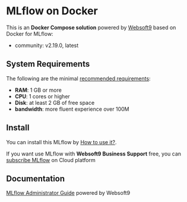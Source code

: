 # MLflow on Docker  

This is an **Docker Compose solution** powered by [Websoft9](https://www.websoft9.com) based on Docker for MLflow:


 - community:  v2.19.0, latest


## System Requirements

The following are the minimal [recommended requirements](https://mlflow.org/docs/latest/index.html):

* **RAM**: 1 GB or more
* **CPU**: 1 cores or higher
* **Disk**: at least 2 GB of free space
* **bandwidth**: more fluent experience over 100M  

## Install

You can install this MLflow by [How to use it?](https://github.com/Websoft9/docker-library#how-to-use-it).   

If you want use MLflow with **Websoft9 Business Support** free, you can [subscribe MLflow](https://www.websoft9.com/apps) on Cloud platform

## Documentation

[MLflow Administrator Guide](https://support.websoft9.com/docs/mlflow) powered by Websoft9